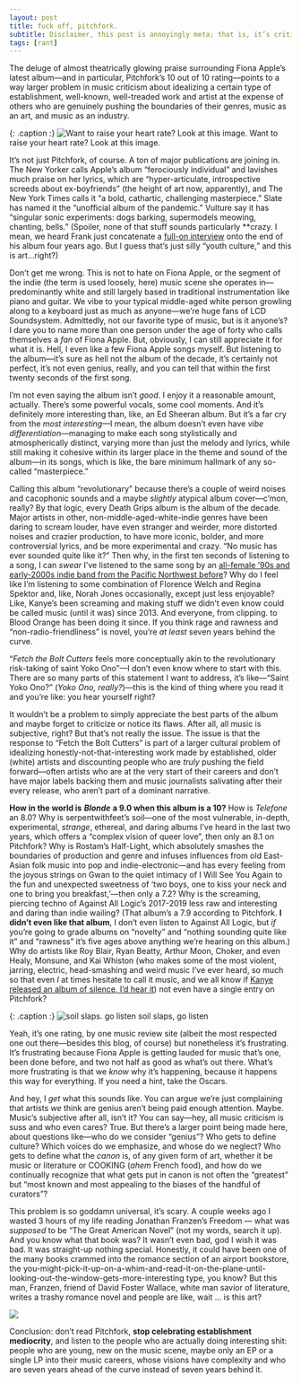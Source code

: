 ```yaml
---
layout: post
title: fuck off, pitchfork. 
subtitle: Disclaimer, this post is annoyingly meta; that is, it’s criticism of music criticism. Yes, we’re that invested.
tags: [rant]
---
```


The deluge of almost theatrically glowing praise surrounding Fiona Apple’s latest album—and in particular, Pitchfork’s 10 out of 10 rating—points to a way larger problem in music criticism about idealizing a certain type of establishment, well-known, well-treaded work and artist at the expense of others who are genuinely pushing the boundaries of their genres, music as an art, and music as an industry. 

{: .caption :}
![Want to raise your heart rate? Look at this image.](https://paper-attachments.dropbox.com/s_89A64EB5F326771834D6E6581FF0A9D717136A8A09717E6F4DB6026B1CA9C7B0_1587277303885_image.png) Want to raise your heart rate? Look at this image.

It’s not just Pitchfork, of course. A ton of major publications are joining in. The New Yorker calls Apple’s album “ferociously individual” and lavishes much praise on her lyrics, which are “hyper-articulate, introspective screeds about ex-boyfriends” (the height of art now, apparently), and The New York Times calls it “a bold, cathartic, challenging masterpiece.” Slate has named it the “unofficial album of the pandemic.” Vulture say it has “singular sonic experiments: dogs barking, supermodels meowing, chanting, bells.” (Spoiler, none of that stuff sounds particularly **crazy. I mean, we heard Frank just concatenate a [full-on interview](https://open.spotify.com/track/5k8LB57xOq8UUNVaKWSqrf) onto the end of his album four years ago. But I guess that’s just silly “youth culture,” and this is art…right?)

Don’t get me wrong. This is not to hate on Fiona Apple, or the segment of the indie (the term is used loosely, here) music scene she operates in—predominantly white and still largely based in traditional instrumentation like piano and guitar. We vibe to your typical middle-aged white person growling along to a keyboard just as much as anyone—we’re huge fans of LCD Soundsystem. Admittedly, not our favorite type of music, but is it anyone’s? I dare you to name more than one person under the age of forty who calls themselves a *fan* of Fiona Apple. But, obviously, I can still appreciate it for what it is. Hell, I even like a few Fiona Apple songs myself. But listening to the album—it’s sure as hell not the album of the decade,  it’s certainly not perfect, it’s not even genius, really, and you can tell that within the first twenty seconds of the first song. 

I’m not even saying the album isn’t *good*. I enjoy it a reasonable amount, actually. There’s some powerful vocals, some cool moments. And it’s definitely more interesting than, like, an Ed Sheeran album. But it’s a far cry from the *most interesting*—I mean, the album doesn’t even have *vibe differentiation*—managing to make each song stylistically and atmospherically distinct, varying more than just the melody and lyrics, while still making it cohesive within its larger place in the theme and sound of the album—in its songs, which is like, the bare minimum hallmark of any so-called “masterpiece.” 

Calling this album “revolutionary” because there’s a couple of weird noises and cacophonic sounds and a maybe *slightly* atypical album cover—c’mon, really? By that logic, every Death Grips album is the album of the decade. Major artists in other, non-middle-aged-white-indie genres have been daring to scream louder, have even stranger and weirder, more distorted noises and crazier production, to have more iconic, bolder, and more controversial lyrics, and be more experimental and crazy. “No music has ever sounded quite like it?” Then why, in the first ten seconds of listening to a song, I can *swear* I’ve listened to the same song by an [all-female ’90s and early-2000s indie band from the Pacific Northwest before](https://open.spotify.com/artist/4wLIbcoqmqI4WZHDiBxeCB)? Why do I feel like I’m listening to some combination of Florence Welch and Regina Spektor and, like, Norah Jones occasionally, except just less enjoyable? Like, Kanye’s been screaming and making stuff we didn’t even know could be called music (until it was) since 2013. And everyone, from clipping. to Blood Orange has been doing it since. If you think rage and rawness and “non-radio-friendliness” is novel, you’re *at least* seven years behind the curve. 

“*Fetch the Bolt Cutters* feels more conceptually akin to the revolutionary risk-taking of saint Yoko Ono”—I don’t even know where to start with this. There are so many parts of this statement I want to address, it’s like—“Saint Yoko Ono?” (*Yoko Ono, really?*)—this is the kind of thing where you read it and you’re like: you hear yourself right? 

It wouldn’t be a problem to simply appreciate the best parts of the album and maybe forget to criticize or notice its flaws. After all, all music is subjective, right? But that’s not really the issue. The issue is that the response to “Fetch the Bolt Cutters” is part of a larger cultural problem of idealizing honestly-not-that-interesting work made by established, older (white) artists and discounting people who are *truly* pushing the field forward—often artists who are at the very start of their careers and don’t have major labels backing them and music journalists salivating after their every release, who aren’t part of a dominant narrative. 

**How in the world is** ***Blonde*** **a 9.0 when this album is a 10?** How is *Telefone* an 8.0? Why is serpentwithfeet’s soil—one of the most vulnerable, in-depth, experimental, *strange*, ethereal, and daring albums I’ve heard in the last two years, which offers a “complex vision of queer love”, then only an 8.1 on Pitchfork? Why is Rostam’s Half-Light, which absolutely smashes the boundaries of production and genre and infuses influences from old East-Asian folk music into pop and indie-electronic—and has every feeling from the joyous strings on Gwan to the quiet intimacy of I Will See You Again to the fun and unexpected sweetness of ‘two boys, one to kiss your neck and one to bring you breakfast,’—then only a 7.2? Why is the screaming, piercing techno of Against All Logic’s 2017-2019 less raw and interesting and daring than indie wailing? (That album’s a 7.9 according to Pitchfork. **I didn’t even like that album**, I don’t even listen to Against All Logic, but *if* you’re going to grade albums on “novelty” and “nothing sounding quite like it” and “rawness” it’s five ages above anything we’re hearing on this album.) Why do artists like Roy Blair, Ryan Beatty, Arthur Moon, Choker, and even Healy, Monsune, and Kai Whiston (who makes some of the most violent, jarring, electric, head-smashing and weird music I’ve ever heard, so much so that even *I* at times hesitate to call it music, and we all know if [Kanye released an album of silence, I’d hear it](https://pics.me.me/chocolate-bar-percxcet-one-day-kanye-will-release-an-empty-28381768.png)) not even have a single entry on Pitchfork? 

{: .caption :}
![soil slaps. go listen](https://f4.bcbits.com/img/a3702743229_10.jpg) soil slaps, go listen

Yeah, it’s one rating, by one music review site (albeit the most respected one out there—besides this blog, of course) but nonetheless it’s frustrating. It’s frustrating because Fiona Apple is getting lauded for music that’s one, been done before, and two not half as good as what’s out there. What’s more frustrating is that we *know* why it’s happening, because it happens this way for everything. If you need a hint, take the Oscars.

And hey, I *get* what this sounds like. You can argue we’re just complaining that artists *we* think are genius aren’t being paid enough attention. Maybe. Music’s subjective after all, isn’t it? You can say—hey, all music criticism is suss and who even cares? True. But there’s a larger point being made here, about questions like—who do we consider “genius”? Who gets to define culture? Which voices do we emphasize, and whose do we neglect? Who gets to define what the *canon* is, of any given form of art, whether it be music or literature or COOKING (*ahem* French food), and how do we continually recognize that what gets put in canon is not often the “greatest” but “most known and most appealing to the biases of the handful of curators”?

This problem is so goddamn universal, it’s scary. A couple weeks ago I wasted 3 hours of my life reading Jonathan Franzen’s Freedom — what was *supposed* to be “The Great American Novel” (not my words, search it up). And you know what that book was? It wasn’t even bad, god I wish it was bad. It was straight-up nothing special. Honestly, it could have been one of the many books crammed into the romance section of an airport bookstore, the you-might-pick-it-up-on-a-whim-and-read-it-on-the-plane-until-looking-out-the-window-gets-more-interesting type, you know? But this man, Franzen, friend of David Foster Wallace, white man savior of literature, writes a trashy romance novel and people are like, wait … is this art? 


![](https://paper-attachments.dropbox.com/s_89A64EB5F326771834D6E6581FF0A9D717136A8A09717E6F4DB6026B1CA9C7B0_1587278892277_image.png)


Conclusion: don’t read Pitchfork, **stop celebrating establishment mediocrity**, and listen to the people who are actually doing interesting shit: people who are young, new on the music scene, maybe only an EP or a single LP into their music careers, whose visions have complexity and who are seven years ahead of the curve instead of seven years behind it. 


